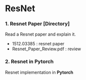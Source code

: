 # ResNet
### 1. Resnet Paper [Directory]
Read a Resnet paper and explain it.
* 1512.03385 : resnet paper
* Resnet_Paper_Review.pdf : review

### 2. Resnet in Pytorch
Resnet implementation in **Pytorch**
